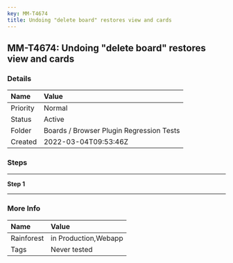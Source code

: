 ```yaml
---
key: MM-T4674
title: Undoing "delete board" restores view and cards
---
```


## MM-T4674: Undoing "delete board" restores view and cards

### Details

| Name     | Value                                    |
| :------- | :--------------------------------------- |
| Priority | Normal                                   |
| Status   | Active                                   |
| Folder   | Boards / Browser Plugin Regression Tests |
| Created  | 2022-03-04T09:53:46Z                     |

### Steps

<hr/>

**Step 1**

> <article></article>

<hr/>

### More Info

| Name       | Value                |
| :--------- | :------------------- |
| Rainforest | in Production,Webapp |
| Tags       | Never tested         |
